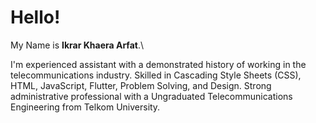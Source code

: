 # Hello! 

My Name is **Ikrar Khaera Arfat**.\

I'm experienced assistant with a demonstrated history of working in the telecommunications industry. Skilled in Cascading Style Sheets (CSS), HTML, JavaScript, Flutter, Problem Solving, and Design. Strong administrative professional with a Ungraduated Telecommunications Engineering from Telkom University.
